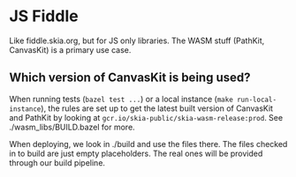 JS Fiddle
=========

Like fiddle.skia.org, but for JS only libraries. The WASM stuff (PathKit,
CanvasKit) is a primary use case.


Which version of CanvasKit is being used?
-----------------------------------------
When running tests (`bazel test ...`) or a local instance (`make run-local-instance`), the rules
are set up to get the latest built version of CanvasKit and PathKit by looking at
`gcr.io/skia-public/skia-wasm-release:prod`. See ./wasm_libs/BUILD.bazel for more.

When deploying, we look in ./build and use the files there. The files checked in to build are just
empty placeholders. The real ones will be provided through our build pipeline.